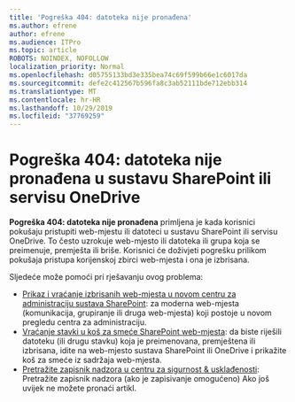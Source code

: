 ```yaml
---
title: 'Pogreška 404: datoteka nije pronađena'
ms.author: efrene
author: efrene
ms.audience: ITPro
ms.topic: article
ROBOTS: NOINDEX, NOFOLLOW
localization_priority: Normal
ms.openlocfilehash: d05755133bd3e335bea74c69f599b66e1c6017da
ms.sourcegitcommit: defe2c412567b596fa8c3ab52111bde712ebb314
ms.translationtype: MT
ms.contentlocale: hr-HR
ms.lasthandoff: 10/29/2019
ms.locfileid: "37769259"
---
```

# <a name="error-404-file-not-found-in-sharepoint-or-onedrive"></a>Pogreška 404: datoteka nije pronađena u sustavu SharePoint ili servisu OneDrive

**Pogreška 404: datoteka nije pronađena** primljena je kada korisnici pokušaju pristupiti web-mjestu ili datoteci u sustavu SharePoint ili servisu OneDrive. To često uzrokuje web-mjesto ili datoteka ili grupa koja se preimenuje, premješta ili briše.
Korisnici će doživjeti pogrešku prilikom pokušaja pristupa korijenskoj zbirci web-mjesta i ona je izbrisana.

Sljedeće može pomoći pri rješavanju ovog problema:
- [Prikaz i vraćanje izbrisanih web-mjesta u novom centru za administraciju sustava SharePoint](https://docs.microsoft.com/sharepoint/view-and-restore-deleted-sites-in-new-admin-center): za moderna web-mjesta (komunikacija, grupiranje ili druga web-mjesta) koji postoje u novom pregledu centra za administraciju.
- [Vraćanje stavki u koš za smeće SharePoint web-mjesta](https://support.office.com/article/Restore-items-in-the-Recycle-Bin-of-a-SharePoint-site-6df466b6-55f2-4898-8d6e-c0dff851a0be): da biste riješili datoteku (ili drugu stavku) koja je preimenovana, premještena ili izbrisana, idite na web-mjesto sustava SharePoint ili OneDrive i prikažite koš za smeće iz sadržaja web-mjesta.
- [Pretražite zapisnik nadzora u centru za sigurnost &amp; usklađenosti](https://docs.microsoft.com/office365/securitycompliance/search-the-audit-log-in-security-and-compliance): Pretražite zapisnik nadzora (ako je zapisivanje omogućeno) Ako još uvijek ne možete pronaći artikl.
